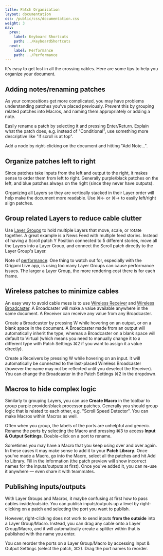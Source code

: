 ```yaml
---
title: Patch Organization
layout: documentation
css: /public/css/documentation.css
weight: 3
nav:
  prev:
    label: Keyboard Shortcuts
    path: ../KeyboardShortcuts
  next:
    label: Performance
    path: ../Performance
---
```


It's easy to get lost in all the crossing cables. Here are some tips to help you organize your document.

## Adding notes/renaming patches
As your compositions get more complicated, you may have problems understanding patches you've placed previously. Prevent this by grouping related patches into Macros, and naming them appropriately or adding a note.

Easily rename a patch by selecting it and pressing Enter/Return. Explain what the patch does, e.g. instead of "Conditional", use something more descriptive like "If scroll is at top".

Add a node by right-clicking on the document and hitting "Add Note...".

## Organize patches left to right
Since patches take inputs from the left and output to the right, it makes sense to order them from left to right. Generally purple/black patches on the left, and blue patches always on the right (since they never have outputs).

Organizing all Layers so they are vertically stacked in their Layer order will help make the document more readable. Use <span class="key modifier inline">&#8984;</span><span class="key letter inline">&larr;</span> or <span class="key modifier inline">&#8984;</span><span class="key letter inline">&rarr;</span> to easily left/right align patches.

## Group related Layers to reduce cable clutter
Use [Layer Groups](../../patches/Layer-Group) to hold multiple Layers that move, scale, or rotate together. A great example is a News Feed with multiple feed stories. Instead of having a Scroll patch Y Position connected to 5 different stories, move all the Layers into a Layer Group, and connect the Scroll patch directly to the Layer Group's Layer.

Note of [performance](../Performance): One thing to watch out for, especially with the Origami Live app, is using too many Layer Groups can cause performance issues. The larger a Layer Group, the more rendering cost there is for each frame.

## Wireless patches to minimize cables
An easy way to avoid cable mess is to use [Wireless Receiver](../../patches/Wireless-Receiver) and [Wireless Broadcaster](../../patches/Wireless-Broadcaster). A Broadcaster will make a value available anywhere in the same document. A Receiver can receive any value from any Broadcaster.

Create a Broadcaster by pressing <span class="key letter inline">W</span> while hovering on an output, or on a blank space in the document. A Broadcaster made from an output will automatically inherit the type, whereas a Broadcaster on a blank space will default to Virtual (which means you need to manually change it to a different type with Patch Settings <span class="key modifier inline">&#8984;</span><span class="key letter inline">2</span> if you want to assign it a value directly).

Create a Receivers by pressing <span class="key letter inline">W</span> while hovering on an input. It will automatically be connected to the last-placed Wireless Broadcaster (however the name may not be reflected until you deselect the Receiver). You can change the Broadcaster in the Patch Settings <span class="key modifier inline">&#8984;</span><span class="key letter inline">2</span> in the dropdown.

## Macros to hide complex logic
Similarly to grouping Layers, you can use **Create Macro** in the toolbar to group purple provider/black processor patches. Generally you should group logic that is related to each other, e.g. "Scroll Speed Detector". You can make Macros within Macros as well.

Often when you group, the labels of the ports are unhelpful and generic. Rename the ports by selecting the Macro and pressing <span class="key modifier inline">&#8984;</span><span class="key letter inline">3</span> to access **Input & Output Settings**. Double-click on a port to rename.

Sometimes you may have a Macro that you keep using over and over again. In these cases it may make sense to add it to your **Patch Library**. Once you've made a Macro, go into the Macro, select all the patches and hit Add to Library. Fill in the information (the patch preview will show incorrect names for the inputs/outputs at first). Once you've added it, you can re-use it anywhere &mdash; even share it with teammates.

## Publishing inputs/outputs 
With Layer Groups and Macros, it maybe confusing at first how to pass cables inside/outside. You can publish inputs/outputs up a level by right-clicking on a patch and selecting the port you want to publish.

However, right-clicking does not work to send inputs **from the outside** into a Layer Group/Macro. Instead, you can drag any cable onto a Layer Group/Macro, and it will automatically create a splitter within that is published with the name you enter.

You can reorder the ports on a Layer Group/Macro by accessing Input & Output Settings (select the patch, <span class="key modifier inline">&#8984;</span><span class="key letter inline">2</span>). Drag the port names to reorder.

